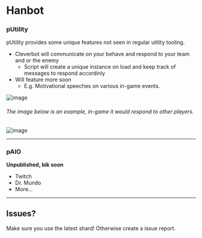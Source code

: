 # Hanbot

### pUtility

pUtility provides some unique features not seen in regular utility tooling. 

* Cleverbot will communicate on your behave and respond to your team and or the enemy
  * Script will create a unique instance on load and keep track of messages to respond accordinly
* Will feature more soon
  * E.g. Motivational speeches on various in-game events.

![image](https://user-images.githubusercontent.com/9116413/124369022-adc45700-dc67-11eb-9c09-b5edbe5a965e.png)

###### *The image below is an example, in-game it would respond to other players.*
![image](https://user-images.githubusercontent.com/9116413/124369014-9b4a1d80-dc67-11eb-943f-c5dbd11431d6.png)

---

### pAIO
**Unpublished, bik soon**
* Twitch
* Dr. Mundo
* More...

---

## Issues?
Make sure you use the latest shard! Otherwise create a issue report.
